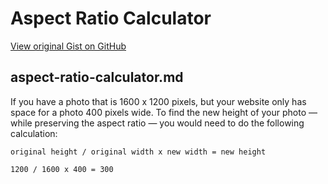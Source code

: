 # Aspect Ratio Calculator

[View original Gist on GitHub](https://gist.github.com/Integralist/2035643)

## aspect-ratio-calculator.md

If you have a photo that is 1600 x 1200 pixels, but your website only has space for a photo 400 pixels wide. To find the new height of your photo — while preserving the aspect ratio — you would need to do the following calculation:

`original height / original width x new width = new height`

`1200 / 1600 x 400 = 300`

